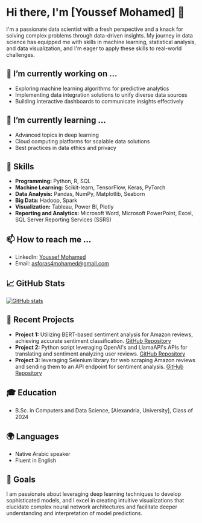 # Hi there, I'm [Youssef Mohamed] 👋

I'm a passionate data scientist with a fresh perspective and a knack for solving complex problems through data-driven insights. My journey in data science has equipped me with skills in machine learning, statistical analysis, and data visualization, and I'm eager to apply these skills to real-world challenges.

## 🔭 I’m currently working on ...
- Exploring machine learning algorithms for predictive analytics
- Implementing data integration solutions to unify diverse data sources
- Building interactive dashboards to communicate insights effectively

## 🌱 I’m currently learning ...
- Advanced topics in deep learning
- Cloud computing platforms for scalable data solutions
- Best practices in data ethics and privacy

## 💼 Skills
- **Programming:** Python, R, SQL
- **Machine Learning:** Scikit-learn, TensorFlow, Keras, PyTorch
- **Data Analysis:** Pandas, NumPy, Matplotlib, Seaborn
- **Big Data:** Hadoop, Spark
- **Visualization:** Tableau, Power BI, Plotly
- **Reporting and Analytics:** Microsoft Word, Microsoft PowerPoint, Excel, SQL Server Reporting Services (SSRS)

## 📫 How to reach me ...
- LinkedIn: [Youssef Mohamed](https://www.linkedin.com/in/youssef-mohamed-135b84291/)
- Email: asforas4mohamed@gmail.com

## 📈 GitHub Stats
[![GitHub stats](https://github-readme-stats.vercel.app/api?username=youssef00mohamed&show_icons=true&theme=radical)](https://github.com/youssef00mohamed)

## 📝 Recent Projects
- **Project 1:** Utilizing BERT-based sentiment analysis for Amazon reviews, achieving accurate sentiment classification. [GitHub Repository](https://github.com/youssef00mohamed/BERT-Based-Sentiment-Analysis-Model-for-Product-Reviews)
- **Project 2:** Python script leveraging OpenAI's and LlamaAPI's APIs for translating and sentiment analyzing user reviews. [GitHub Repository](https://github.com/youssef00mohamed/Sentiment-Analysis-of-User-Reviews-with-OpenAI-s-Llama-13B-Model)
- **Project 3:** leveraging Selenium library for web scraping Amazon reviews and sending them to an API endpoint for sentiment analysis. [GitHub Repository](https://github.com/youssef00mohamed/Algorithm-Problems)

## 🎓 Education
- B.Sc. in Computers and Data Science, [Alexandria, University], Class of 2024

## 🌍 Languages
- Native Arabic speaker
- Fluent in English

## 🎯 Goals
I am passionate about leveraging deep learning techniques to develop sophisticated models, and I excel in creating intuitive visualizations that elucidate complex neural network architectures and facilitate deeper understanding and interpretation of model predictions.

